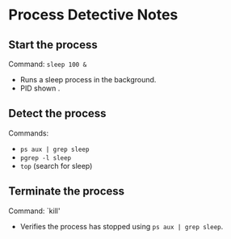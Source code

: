 # Process Detective Notes

## Start the process
Command: `sleep 100 &`  
- Runs a sleep process in the background.  
- PID shown .

## Detect the process
Commands: 
- `ps aux | grep sleep`  
- `pgrep -l sleep`  
- `top` (search for sleep)  

## Terminate the process
Command: `kill' 
- Verifies the process has stopped using `ps aux | grep sleep`.

